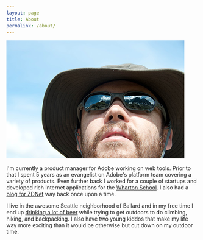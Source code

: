 ```yaml
---
layout: page
title: About
permalink: /about/
---
```


![Getting ready to climb](/img/ryan-about.jpg)

I'm currently a product manager for Adobe working on web tools. Prior to that I spent 5 years as an evangelist on Adobe's platform team covering a variety of products. Even further back I worked for a couple of startups and developed rich Internet applications for the [Wharton School](http://wharton.upenn.edu/). I also had a [blog for ZDNet](http://www.zdnet.com/blog/stewart/) way back once upon a time.

I live in the awesome Seattle neighborhood of Ballard and in my free time I end up [drinking a lot of beer](https://untappd.com/user/ryanstewart) while trying to get outdoors to do climbing, hiking, and backpacking. I also have two young kiddos that make my life way more exciting than it would be otherwise but cut down on my outdoor time.